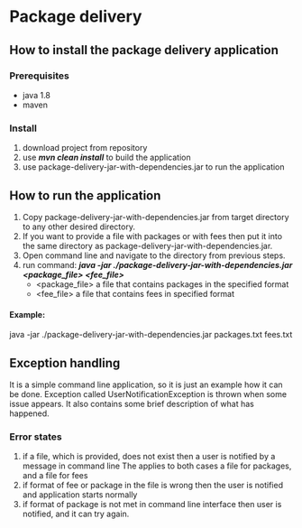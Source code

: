 # Package delivery #

## How to install the package delivery application ##
### Prerequisites ###
- java 1.8
- maven 

### Install ###
1. download project from repository 
2. use ***mvn clean install*** to build the application
3. use package-delivery-jar-with-dependencies.jar to run the application

## How to run the application ##

1. Copy package-delivery-jar-with-dependencies.jar from target directory to any other desired directory.
2. If you want to provide a file with packages or with fees then put it into the same directory as package-delivery-jar-with-dependencies.jar. 
3. Open command line and navigate to the directory from previous steps.
4. run command: ***java -jar ./package-delivery-jar-with-dependencies.jar <package_file> <fee_file>***
    - <package_file> a file that contains packages in the specified format
    - <fee_file> a file that contains fees in specified format

#### Example: ####
java -jar ./package-delivery-jar-with-dependencies.jar packages.txt fees.txt

## Exception handling ##

It is a simple command line application, so it is just an example how it can be done.
Exception called UserNotificationException is thrown when some issue appears. 
It also contains some brief description of what has happened.

### Error states ###

1. if a file, which is provided, does not exist then a user is notified by a message in command line
The applies to both cases a file for packages, and a file for fees
2. if format of fee or package in the file is wrong then  the user is notified and application starts normally
3. if format of package is not met in command line interface then user is notified, and it can try again. 
